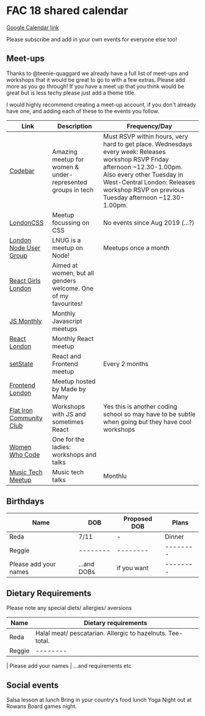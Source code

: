 # FAC 18 shared calendar

[Google Calendar link](https://calendar.google.com/calendar?cid=M2V2YzdyZGs0M3ExZzUzcGxmbDgwazlvb2dAZ3JvdXAuY2FsZW5kYXIuZ29vZ2xlLmNvbQ)

Please subscribe and add in your own events for everyone else too!

## Meet-ups

Thanks to @teenie-quaggard we already have a full list of meet-ups and workshops that it would be great to go to with a few extras. Please add more as you go through! If you have a meet up that you think would be great but is less techy please just add a theme title.

I would highly recommend creating a meet-up account, if you don't already have one, and adding each of these to the events you follow.

| Link | Description | Frequency/Day |
| -------- | -------- | ---- |
|[Codebar](https://www.codebar.io/london) | Amazing meetup for women & under-represented groups in tech | Must RSVP within hours, very hard to get place. Wednesdays every week: Releases workshop RSVP Friday afternoon ~12.30-1.00pm. Also every other Tuesday in West-Central London: Releases workshop RSVP on previous Tuesday afternoon ~12.30-1.00pm.
|[LondonCSS](https://www.meetup.com/London-CSS-Meetup/)| Meetup focussing on CSS | No events since Aug 2019 (...?)
|[London Node User Group](https://www.meetup.com/london-nodejs/) | LNUG is a meetup on Node! | Meetups once a month 
|[React Girls London](https://www.meetup.com/ReactJS-Girls-London/)| Aimed at women, but all genders welcome. One of my favourites! | 
|[JS Monthly](https://www.meetup.com/js-monthly/) | Monthly Javascript meetups | 
|[React London](https://meetup.react.london/)| Monthly React meetup | 
|[setState](https://www.meetup.com/setState-London/)| React and Frontend meetup | Every 2 months |
|[Frontend London](https://www.frontendlondon.co.uk/)| Meetup hosted by Made by Many |
|[Flat Iron Community Club](https://www.meetup.com/Flatiron-School-London-Coding-Community/)| Workshops with JS and sometimes React| Yes this is another coding school so may have to be subtle when going but they have cool workshops |
|[Women Who Code](https://www.meetup.com/Women-Who-Code-London/)| One for the ladies: workshops and talks | |
|[Music Tech Meetup](https://www.meetup.com/Music-Tech-Meetup/)| Music tech talks | Monthlu |


## Birthdays

| Name     | DOB      | Proposed DOB | Plans|
| -------- | -------- | -------- | -------- | 
| Reda     | 7/11     | -        | Dinner |
| Reggie   | -------- | -------- | -------- | 
| Please add your names | ...and DOBs  | if you want| -------- | 

## Dietary Requirements 
Please note any special diets/ allergies/ aversions

| Name     | Dietary requirements
| -------- | -------- | 
| Reda     | Halal meat/ pescatarian. Allergic to hazelnuts. Tee-total. |
| Reggie   | -------- | 

| Please add your names | ...and requirements etc 


## Social events

Salsa lesson at lunch
Bring in your country's food lunch
Yoga
Night out at Rowans
Board games night.
